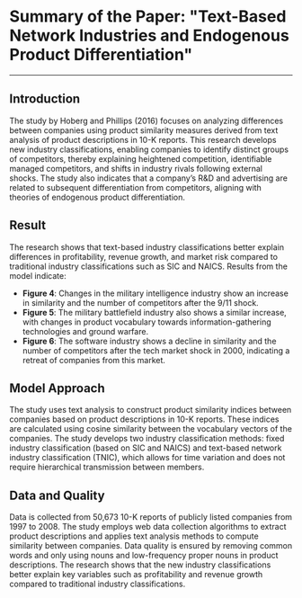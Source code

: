 # **Summary of the Paper: "Text-Based Network Industries and Endogenous Product Differentiation"**

---

## Introduction
The study by Hoberg and Phillips (2016) focuses on analyzing differences between companies using product similarity measures derived from text analysis of product descriptions in 10-K reports. This research develops new industry classifications, enabling companies to identify distinct groups of competitors, thereby explaining heightened competition, identifiable managed competitors, and shifts in industry rivals following external shocks. The study also indicates that a company’s R&D and advertising are related to subsequent differentiation from competitors, aligning with theories of endogenous product differentiation.

## Result
The research shows that text-based industry classifications better explain differences in profitability, revenue growth, and market risk compared to traditional industry classifications such as SIC and NAICS. Results from the model indicate:

- **Figure 4**: Changes in the military intelligence industry show an increase in similarity and the number of competitors after the 9/11 shock.
- **Figure 5**: The military battlefield industry also shows a similar increase, with changes in product vocabulary towards information-gathering technologies and ground warfare.
- **Figure 6**: The software industry shows a decline in similarity and the number of competitors after the tech market shock in 2000, indicating a retreat of companies from this market.

## Model Approach
The study uses text analysis to construct product similarity indices between companies based on product descriptions in 10-K reports. These indices are calculated using cosine similarity between the vocabulary vectors of the companies. The study develops two industry classification methods: fixed industry classification (based on SIC and NAICS) and text-based network industry classification (TNIC), which allows for time variation and does not require hierarchical transmission between members.

## Data and Quality
Data is collected from 50,673 10-K reports of publicly listed companies from 1997 to 2008. The study employs web data collection algorithms to extract product descriptions and applies text analysis methods to compute similarity between companies. Data quality is ensured by removing common words and only using nouns and low-frequency proper nouns in product descriptions. The research shows that the new industry classifications better explain key variables such as profitability and revenue growth compared to traditional industry classifications.

